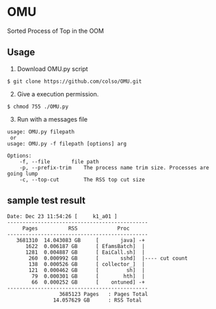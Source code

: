 # OMU
Sorted Process of Top in the OOM
## Usage
1. Download OMU.py script 
```
$ git clone https://github.com/colso/OMU.git
```
2. Give a execution permission.
```
$ chmod 755 ./OMU.py
```
3. Run with a messages file 
```
usage: OMU.py filepath
 or
usage: OMU.py -f filepath [options] arg

Options:
	-f, --file		 file path
	-p, --prefix-trim	 The process name trim size. Processes are going lump
	-c, --top-cut		 The RSS top cut size
```

## sample test result
```
Date: Dec 23 11:54:26 [     k1_a01 ]
----------------------------------------------
     Pages 	        RSS 	        Proc
----------------------------------------------
   3681310 	14.043083 GB 	 [       java] -+
      1622 	0.006187 GB 	 [ EfamsBatch]  |
      1281 	0.004887 GB 	 [ EaiCall.sh]  |
       260 	0.000992 GB 	 [       sshd]  |---- cut count
       138 	0.000526 GB 	 [ collector_]  |
       121 	0.000462 GB 	 [         sh]  |
        79 	0.000301 GB 	 [        hth]  |
        66 	0.000252 GB 	 [    ontuned] -+
----------------------------------------------
                 3685123 Pages	 : Pages Total
               14.057629 GB 	 : RSS Total
```

